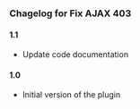 ### Chagelog for Fix AJAX 403

#### 1.1

* Update code documentation

#### 1.0

* Initial version of the plugin
 

